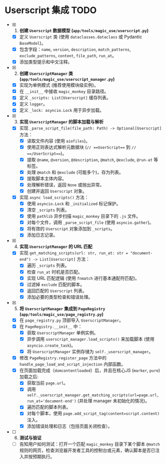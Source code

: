 # Userscript 集成 TODO

- [x] 1. **创建 `Userscript` 数据模型 (`app/tools/magic_use/userscript.py`)**
    - [x] 定义 `Userscript` 类 (使用 `dataclasses.dataclass` 或 Pydantic `BaseModel`)。
    - [x] 包含字段：`name`, `version`, `description`, `match_patterns`, `exclude_patterns`, `content`, `file_path`, `run_at`。
    - [x] 添加类型提示和中文注释。
- [x] 2. **创建 `UserscriptManager` 类 (`app/tools/magic_use/userscript_manager.py`)**
    - [x] 实现为单例模式 (推荐使用模块级实例)。
    - [x] 在 `__init__` 中接收 `magic_monkey` 目录路径。
    - [x] 定义 `_scripts: List[Userscript]` 缓存列表。
    - [x] 定义 `logger`。
    - [x] 定义 `_lock: asyncio.Lock` 用于异步加载。
- [x] 3. **实现 `UserscriptManager` 的脚本加载与解析**
    - [x] 实现 `_parse_script_file(file_path: Path) -> Optional[Userscript]` 方法：
        - [x] 读取文件内容 (使用 `aiofiles`)。
        - [x] 使用正则表达式解析元数据块 (`// ==UserScript==` 到 `// ==/UserScript==`)。
        - [x] 提取 `@name`, `@version`, `@description`, `@match`, `@exclude`, `@run-at` 等标签。
        - [x] 处理 `@match` 和 `@exclude` (可能多个)，存为列表。
        - [x] 提取脚本主体内容。
        - [x] 处理解析错误，返回 `None` 或抛出异常。
        - [x] 创建并返回 `Userscript` 对象。
    - [x] 实现 `async load_scripts()` 方法：
        - [x] 使用 `asyncio.Lock` 和 `_initialized` 标记保护。
        - [x] 清空 `_scripts` 列表。
        - [x] 使用 `pathlib` 异步扫描 `magic_monkey` 目录下的 `.js` 文件。
        - [x] 对每个文件，调用 `_parse_script_file` (使用 `asyncio.gather`)。
        - [x] 将有效的 `Userscript` 对象添加到 `_scripts`。
        - [x] 添加日志记录。
- [x] 4. **实现 `UserscriptManager` 的 URL 匹配**
    - [x] 实现 `get_matching_scripts(url: str, run_at: str = "document-end") -> List[Userscript]` 方法：
        - [x] 遍历 `_scripts` 列表。
        - [x] 检查 `run_at` 时机是否匹配。
        - [x] 实现 URL 匹配逻辑 (使用 `fnmatch` 进行基本通配符匹配)。
        - [x] 过滤掉 `exclude` 匹配的脚本。
        - [x] 返回匹配的 `Userscript` 列表。
        - [x] 添加必要的类型检查和错误处理。
- [x] 5. **将 `UserscriptManager` 集成到 `PageRegistry` (`app/tools/magic_use/page_registry.py`)**
    - [x] 在 `page_registry.py` 顶部导入 `UserscriptManager`。
    - [x] 在 `PageRegistry.__init__` 中：
        - [x] 获取 `UserscriptManager` 单例实例。
        - [x] 异步调用 `userscript_manager.load_scripts()` 来加载脚本 (使用 `asyncio.create_task`)。
        - [x] 将 `UserscriptManager` 实例存储为 `self._userscript_manager`。
    - [x] 修改 `PageRegistry.register_page` 方法中的 `handle_page_load_and_script_injection` 内部函数。
    - [x] 在页面加载完成（`domcontentloaded`）后，并且在核心JS (`marker`, `pure`) 加载之后:
        - [x] 获取当前 `page.url`。
        - [x] 调用 `self._userscript_manager.get_matching_scripts(url=page.url, run_at='document-end')` (并处理 manager 未初始化的情况)。
        - [x] 遍历匹配的脚本列表。
        - [x] 对每个脚本，使用 `page.add_script_tag(content=script.content)` 注入。
        - [x] 添加错误处理和日志（包括页面关闭检查）。
- [ ] 6. **测试与验证**
    - [ ] 告知用户如何测试：打开一个匹配 `magic_monkey` 目录下某个脚本 `@match` 规则的网页，检查浏览器开发者工具的控制台或元素，确认脚本是否已注入并按预期执行。

